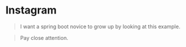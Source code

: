# Instagram



>I want a spring boot novice to grow up by looking at this example.

>Pay close attention.
